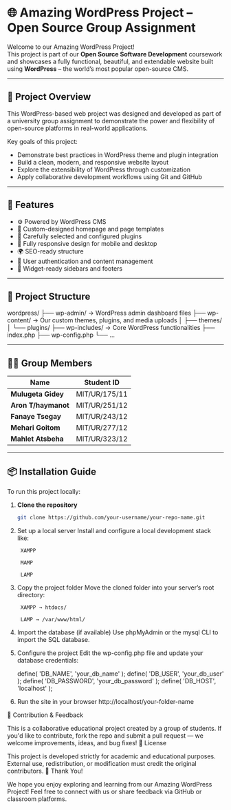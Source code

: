 # 🌐 Amazing WordPress Project – Open Source Group Assignment

Welcome to our Amazing WordPress Project!  
This project is part of our **Open Source Software Development** coursework and showcases a fully functional, beautiful, and extendable website built using **WordPress** – the world’s most popular open-source CMS.

---

## 📌 Project Overview

This WordPress-based web project was designed and developed as part of a university group assignment to demonstrate the power and flexibility of open-source platforms in real-world applications.

Key goals of this project:
- Demonstrate best practices in WordPress theme and plugin integration
- Build a clean, modern, and responsive website layout
- Explore the extensibility of WordPress through customization
- Apply collaborative development workflows using Git and GitHub

---

## 🚀 Features

- ⚙️ Powered by WordPress CMS
- 🎨 Custom-designed homepage and page templates
- 🔌 Carefully selected and configured plugins
- 📱 Fully responsive design for mobile and desktop
- 🌍 SEO-ready structure
- 🔐 User authentication and content management
- 🧩 Widget-ready sidebars and footers

---

## 📁 Project Structure

wordpress/
├── wp-admin/         → WordPress admin dashboard files
├── wp-content/       → Our custom themes, plugins, and media uploads
│   ├── themes/
│   └── plugins/
├── wp-includes/      → Core WordPress functionalities
├── index.php
├── wp-config.php
└── ...

---

## 🧑‍💻 Group Members

| Name                | Student ID       |
|---------------------|------------------|
| **Mulugeta Gidey**   | MIT/UR/175/11    |
| **Aron T/haymanot**  | MIT/UR/251/12    |
| **Fanaye Tsegay**    | MIT/UR/243/12    |
| **Mehari Goitom**    | MIT/UR/277/12    |
| **Mahlet Atsbeha**   | MIT/UR/323/12    |

---

## 📦 Installation Guide

To run this project locally:

1. **Clone the repository**  
   ```bash
   git clone https://github.com/your-username/your-repo-name.git

2. Set up a local server
	Install and configure a local development stack like:
	
	    XAMPP
	
	    MAMP
	
	    LAMP
	
3. Copy the project folder
	Move the cloned folder into your server’s root directory:
	
	    XAMPP → htdocs/
	
	    LAMP → /var/www/html/
	
4. Import the database (if available)
	Use phpMyAdmin or the mysql CLI to import the SQL database.
	
5. Configure the project
	Edit the wp-config.php file and update your database credentials:

	define( 'DB_NAME', 'your_db_name' );
	define( 'DB_USER', 'your_db_user' );
	define( 'DB_PASSWORD', 'your_db_password' );
	define( 'DB_HOST', 'localhost' );
6. Run the site in your browser
	http://localhost/your-folder-name

💬 Contribution & Feedback

This is a collaborative educational project created by a group of students.
If you'd like to contribute, fork the repo and submit a pull request — we welcome improvements, ideas, and bug fixes!
📜 License

This project is developed strictly for academic and educational purposes.
External use, redistribution, or modification must credit the original contributors.
🙌 Thank You!

We hope you enjoy exploring and learning from our Amazing WordPress Project!
Feel free to connect with us or share feedback via GitHub or classroom platforms.



